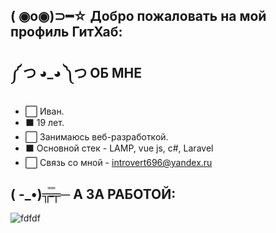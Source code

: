 
( ◉o◉)⊃━☆  Добро пожаловать на мой профиль ГитХаб:
--------
 ༼ つ ◕_◕ ༽つ ОБ МНЕ  
 --------------------------------------
- ⬜️ Иван. 
- ⬛️ 19 лет.
- ⬜️ Занимаюсь веб-разработкой. 
- ⬛️ Основной стек - LAMP, vue js, c#, Laravel
- ⬜️ Связь со мной - introvert696@yandex.ru

( -_•)╦̵̵̿╤─ А ЗА РАБОТОЙ:
------------------------------

![fdfdf](https://sun9-48.userapi.com/impg/EA-_cLCHenGIKAxnx3wOZMGi25SOGFZiBtWRYQ/4gAIiMOA4Ns.jpg?size=604x453&quality=95&sign=bc5cd94369d09321a3711ee29fe4cf3f&type=album)

<!---
Introvert696/Introvert696 is a ✨ special ✨ repository because its `README.md` (this file) appears on your GitHub profile.
You can click the Preview link to take a look at your changes.
--->


                                   
